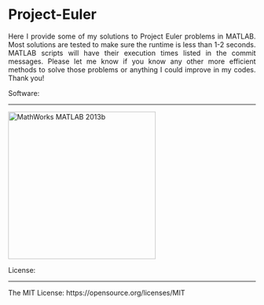 # Project-Euler
<p style='text-align: justify;'>Here I provide some of my solutions to Project Euler problems in MATLAB. Most solutions are tested to make sure the runtime is less than 1-2 seconds. MATLAB scripts will have their execution times listed in the commit messages. Please let me know if you know any other more efficient methods to solve those problems or anything I could improve in my codes. Thank you!</p>

Software: 
<hr />
<img src="https://www.mathworks.com/cmsimages/64848_wl_cc_logo_membrane_2002_wl.gif" title="MathWorks MATLAB 2013b" width="300px"/>

License:
<hr />
The MIT License: https://opensource.org/licenses/MIT